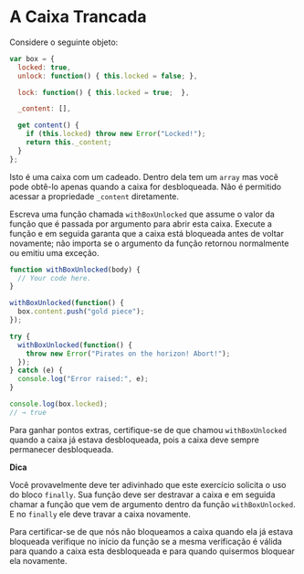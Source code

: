 # A Caixa Trancada

Considere o seguinte objeto:

```js
var box = {
  locked: true,
  unlock: function() { this.locked = false; },

  lock: function() { this.locked = true;  },

  _content: [],

  get content() {
    if (this.locked) throw new Error("Locked!");
    return this._content;
  }
};
```

Isto é uma caixa com um cadeado. Dentro dela tem um `array` mas você pode obtê-lo apenas quando a caixa for desbloqueada. Não é permitido acessar a propriedade `_content` diretamente.

Escreva uma função chamada `withBoxUnlocked` que assume o valor da função que é passada por argumento para abrir esta caixa. Execute a função e em seguida garanta que a caixa está bloqueada antes de voltar novamente; não importa se o argumento da função retornou normalmente ou emitiu uma exceção.

```js
function withBoxUnlocked(body) {
  // Your code here.
}

withBoxUnlocked(function() {
  box.content.push("gold piece");
});

try {
  withBoxUnlocked(function() {
    throw new Error("Pirates on the horizon! Abort!");
  });
} catch (e) {
  console.log("Error raised:", e);
}

console.log(box.locked);
// → true
```

Para ganhar pontos extras, certifique-se de que chamou `withBoxUnlocked` quando a caixa já estava desbloqueada, pois a caixa deve sempre permanecer desbloqueada.

**Dica**

Você provavelmente deve ter adivinhado que este exercício solicita o uso do bloco `finally`. 
Sua função deve ser destravar a caixa e em seguida chamar a função que vem de argumento dentro da função `withBoxUnlocked`. 
E no `finally` ele deve travar a caixa novamente.

Para certificar-se de que nós não bloqueamos a caixa quando ela já estava bloqueada verifique no início da função se a mesma verificação é válida para quando a caixa esta desbloqueada e para quando quisermos bloquear ela novamente.
